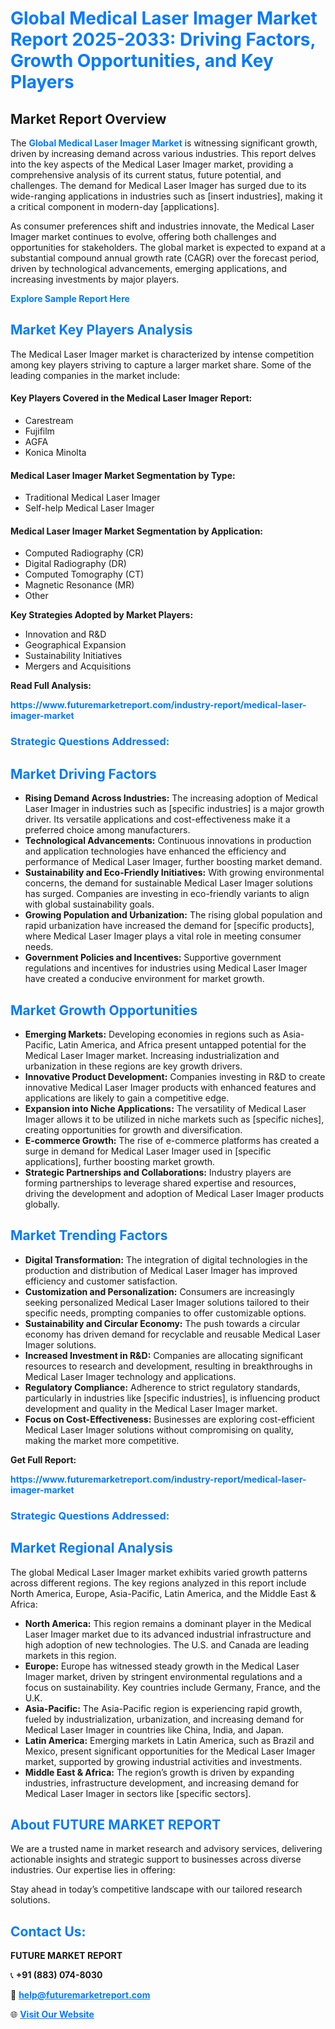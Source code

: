 <h1 style="color: #007BFF;">Global Medical Laser Imager Market Report 2025-2033: Driving Factors, Growth Opportunities, and Key Players</h1>

<section id="overview">
<h2>Market Report Overview</h2>
<p>The <a href="https://www.futuremarketreport.com/industry-report/medical-laser-imager-market" style="color: #007BFF; text-decoration: none;"><strong>Global Medical Laser Imager Market</strong></a> is witnessing significant growth, driven by increasing demand across various industries. This report delves into the key aspects of the Medical Laser Imager market, providing a comprehensive analysis of its current status, future potential, and challenges. The demand for Medical Laser Imager has surged due to its wide-ranging applications in industries such as [insert industries], making it a critical component in modern-day [applications].</p>
<p>As consumer preferences shift and industries innovate, the Medical Laser Imager market continues to evolve, offering both challenges and opportunities for stakeholders. The global market is expected to expand at a substantial compound annual growth rate (CAGR) over the forecast period, driven by technological advancements, emerging applications, and increasing investments by major players.</p>
</section>

<section id="overview">
<p><a href="https://www.futuremarketreport.com/request-sample/reportId=92114" style="color: #007BFF; text-decoration: none;"><strong>Explore Sample Report Here</strong></a></p>
</section>

<section id="key-players">
<h2 style="color: #007BFF;">Market Key Players Analysis</h2>
<p>The Medical Laser Imager market is characterized by intense competition among key players striving to capture a larger market share. Some of the leading companies in the market include:</p>
<h4>Key Players Covered in the Medical Laser Imager Report:</h4>
<ul><li>Carestream</li><li>Fujifilm</li><li>AGFA</li><li>Konica Minolta</li></ul>
<h4>Medical Laser Imager Market Segmentation by Type:</h4>
<ul><li>Traditional Medical Laser Imager</li><li>Self-help Medical Laser Imager</li></ul>

<h4>Medical Laser Imager Market Segmentation by Application:</h4>
<ul><li>Computed Radiography (CR)</li><li>Digital Radiography (DR)</li><li>Computed Tomography (CT)</li><li>Magnetic Resonance (MR)</li><li>Other</li></ul>
<p><strong>Key Strategies Adopted by Market Players:</strong></p>
<ul>
<li>Innovation and R&D</li>
<li>Geographical Expansion</li>
<li>Sustainability Initiatives</li>
<li>Mergers and Acquisitions</li>
</ul>
</section>

<section>
<p><strong>Read Full Analysis: </strong></p><a href="https://www.futuremarketreport.com/industry-report/medical-laser-imager-market" style="color: #007BFF; text-decoration: none;"><strong>https://www.futuremarketreport.com/industry-report/medical-laser-imager-market</strong></a>
<h3 style="color: #007BFF;">Strategic Questions Addressed:</h3>
</section>

<section id="driving-factors">
<h2 style="color: #007BFF;">Market Driving Factors</h2>
<ul>
<li><strong>Rising Demand Across Industries:</strong> The increasing adoption of Medical Laser Imager in industries such as [specific industries] is a major growth driver. Its versatile applications and cost-effectiveness make it a preferred choice among manufacturers.</li>
<li><strong>Technological Advancements:</strong> Continuous innovations in production and application technologies have enhanced the efficiency and performance of Medical Laser Imager, further boosting market demand.</li>
<li><strong>Sustainability and Eco-Friendly Initiatives:</strong> With growing environmental concerns, the demand for sustainable Medical Laser Imager solutions has surged. Companies are investing in eco-friendly variants to align with global sustainability goals.</li>
<li><strong>Growing Population and Urbanization:</strong> The rising global population and rapid urbanization have increased the demand for [specific products], where Medical Laser Imager plays a vital role in meeting consumer needs.</li>
<li><strong>Government Policies and Incentives:</strong> Supportive government regulations and incentives for industries using Medical Laser Imager have created a conducive environment for market growth.</li>
</ul>
</section>

<section id="growth-opportunities">
<h2 style="color: #007BFF;">Market Growth Opportunities</h2>
<ul>
<li><strong>Emerging Markets:</strong> Developing economies in regions such as Asia-Pacific, Latin America, and Africa present untapped potential for the Medical Laser Imager market. Increasing industrialization and urbanization in these regions are key growth drivers.</li>
<li><strong>Innovative Product Development:</strong> Companies investing in R&D to create innovative Medical Laser Imager products with enhanced features and applications are likely to gain a competitive edge.</li>
<li><strong>Expansion into Niche Applications:</strong> The versatility of Medical Laser Imager allows it to be utilized in niche markets such as [specific niches], creating opportunities for growth and diversification.</li>
<li><strong>E-commerce Growth:</strong> The rise of e-commerce platforms has created a surge in demand for Medical Laser Imager used in [specific applications], further boosting market growth.</li>
<li><strong>Strategic Partnerships and Collaborations:</strong> Industry players are forming partnerships to leverage shared expertise and resources, driving the development and adoption of Medical Laser Imager products globally.</li>
</ul>
</section>

<section id="trending-factors">
<h2 style="color: #007BFF;">Market Trending Factors</h2>
<ul>
<li><strong>Digital Transformation:</strong> The integration of digital technologies in the production and distribution of Medical Laser Imager has improved efficiency and customer satisfaction.</li>
<li><strong>Customization and Personalization:</strong> Consumers are increasingly seeking personalized Medical Laser Imager solutions tailored to their specific needs, prompting companies to offer customizable options.</li>
<li><strong>Sustainability and Circular Economy:</strong> The push towards a circular economy has driven demand for recyclable and reusable Medical Laser Imager solutions.</li>
<li><strong>Increased Investment in R&D:</strong> Companies are allocating significant resources to research and development, resulting in breakthroughs in Medical Laser Imager technology and applications.</li>
<li><strong>Regulatory Compliance:</strong> Adherence to strict regulatory standards, particularly in industries like [specific industries], is influencing product development and quality in the Medical Laser Imager market.</li>
<li><strong>Focus on Cost-Effectiveness:</strong> Businesses are exploring cost-efficient Medical Laser Imager solutions without compromising on quality, making the market more competitive.</li>
</ul>
</section>

<section>
<p><strong>Get Full Report: </strong></p><a href="https://www.futuremarketreport.com/industry-report/medical-laser-imager-market" style="color: #007BFF; text-decoration: none;"><strong>https://www.futuremarketreport.com/industry-report/medical-laser-imager-market</strong></a>
<h3 style="color: #007BFF;">Strategic Questions Addressed:</h3>
</section>


<section id="regional-analysis">
<h2 style="color: #007BFF;">Market Regional Analysis</h2>
<p>The global Medical Laser Imager market exhibits varied growth patterns across different regions. The key regions analyzed in this report include North America, Europe, Asia-Pacific, Latin America, and the Middle East & Africa:</p>
<ul>
<li><strong>North America:</strong> This region remains a dominant player in the Medical Laser Imager market due to its advanced industrial infrastructure and high adoption of new technologies. The U.S. and Canada are leading markets in this region.</li>
<li><strong>Europe:</strong> Europe has witnessed steady growth in the Medical Laser Imager market, driven by stringent environmental regulations and a focus on sustainability. Key countries include Germany, France, and the U.K.</li>
<li><strong>Asia-Pacific:</strong> The Asia-Pacific region is experiencing rapid growth, fueled by industrialization, urbanization, and increasing demand for Medical Laser Imager in countries like China, India, and Japan.</li>
<li><strong>Latin America:</strong> Emerging markets in Latin America, such as Brazil and Mexico, present significant opportunities for the Medical Laser Imager market, supported by growing industrial activities and investments.</li>
<li><strong>Middle East & Africa:</strong> The region’s growth is driven by expanding industries, infrastructure development, and increasing demand for Medical Laser Imager in sectors like [specific sectors].</li>
</ul>
</section>

<footer>
<h2 style="color: #007BFF;">About FUTURE MARKET REPORT</h2>
<p>We are a trusted name in market research and advisory services, delivering actionable insights and strategic support to businesses across diverse industries. Our expertise lies in offering:</p>

<p>Stay ahead in today’s competitive landscape with our tailored research solutions.</p>

<h2 style="color: #007BFF;">Contact Us:</h2>
<p><strong>FUTURE MARKET REPORT</strong></p>
<p>📞 <strong>+91 (883) 074-8030</strong></p>
<p>📧 <strong><a href="mailto:help@futuremarketreport.com" style="color: #007BFF;">help@futuremarketreport.com</a></strong></p>
<p>🌐 <strong><a href="https://www.futuremarketreport.com/" style="color: #007BFF;">Visit Our Website</a></strong></p>
</footer>